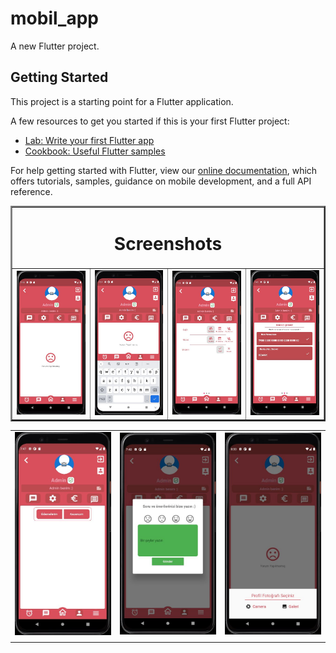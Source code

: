 # mobil_app

A new Flutter project.

## Getting Started

This project is a starting point for a Flutter application.

A few resources to get you started if this is your first Flutter project:

- [Lab: Write your first Flutter app](https://flutter.dev/docs/get-started/codelab)
- [Cookbook: Useful Flutter samples](https://flutter.dev/docs/cookbook)

For help getting started with Flutter, view our
[online documentation](https://flutter.dev/docs), which offers tutorials,
samples, guidance on mobile development, and a full API reference.
<table border="2">
  <tr>
    <td colspan="4" align="center" ><h1> Screenshots </h1> </td>
  </tr>
  
  <tr>
    <td><img src="https://github.com/mahirkursun/Flutter-Mobil-Application/blob/main/resimler/screenshots/mobil1.JPG" alt="Your image title" width="250"/></td>
    <td><img src="https://github.com/mahirkursun/Flutter-Mobil-Application/blob/main/resimler/screenshots/mobil6.JPG" alt="Your image title" width="250"/></td>
    <td><img src="https://github.com/mahirkursun/Flutter-Mobil-Application/blob/main/resimler/screenshots/mobil2.JPG" alt="Your image title" width="250"/></td>
    <td><img src="https://github.com/mahirkursun/Flutter-Mobil-Application/blob/main/resimler/screenshots/mobil3.JPG" alt="Your image title" width="250"/></td>
  </tr>
  </table>

<table>
  <tr>
    <td ><img src="https://github.com/mahirkursun/Flutter-Mobil-Application/blob/main/resimler/screenshots/mobil4.JPG" alt="Your image title" width="175"/></td>
    <td><img src="https://github.com/mahirkursun/Flutter-Mobil-Application/blob/main/resimler/screenshots/mobil5.JPG" alt="Your image title" width="175"/></td>
    <td><img src="https://github.com/mahirkursun/Flutter-Mobil-Application/blob/main/resimler/screenshots/mobil7.JPG" alt="Your image title" width="175"/></td>
    <tr/>
  </tr>
  <tr>
  <td></td>
  <td></td>
  <td></td>
  </tr>
</table>










